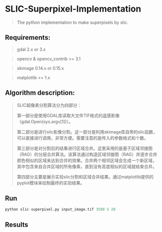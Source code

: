 # SLIC-Superpixel-Implementation
> The python implementation to make superpixels by slic.

## Requirements:

> gdal 2.x or 3.x

> opencv & opencv_contrib >= 3.1

> skimage 0.14.x or 0.15.x

> matplotlib >= 1.x

## Algorithm description:

> SLIC超像素分割算法分为四部分：
>
> 第一部分是使用GDAL库读取大文件TIF格式的遥感影像（gdal.Open(sys.argv[1])）。
>
> 第二部分是进行slic影像分割。这一部分是利用skimage库自带的slic函数，可以直接进行调用，非常方便。需要注意的是传入的参数格式和个数。
>
> 第三部分是对分割后的结果进行区域合并。这里采用的是基于区域邻接图（RAG）的分层合并算法。该算法通过构造区域邻接图（RAG）并逐步合并颜色相似的区域来达到合并的效果。合并两个相邻区域会生成一个新区域，其中包含来自合并区域的所有像素，直到没有高度相似的区域就结束合并。
>
>第四部分主要是展示实验slic分割和区域合并结果。通过matplotlib提供的pyplot模块来绘制最终的实验结果。

## Run

```python
python slic-superpixel.py input_image.tif 3500 5 20
```

## Results


